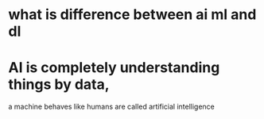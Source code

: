 # what is difference between ai ml and dl

# AI is completely understanding things by data, 
a machine behaves like humans are called artificial intelligence
